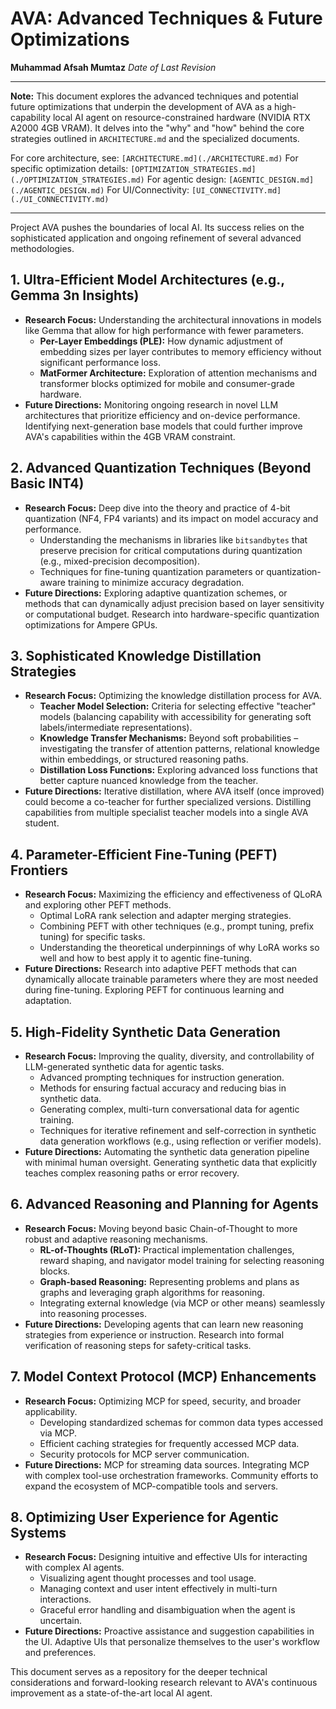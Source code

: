 # AVA: Advanced Techniques & Future Optimizations

**Muhammad Afsah Mumtaz**
*Date of Last Revision*

---

**Note:** This document explores the advanced techniques and potential future optimizations that underpin the development of AVA as a high-capability local AI agent on resource-constrained hardware (NVIDIA RTX A2000 4GB VRAM). It delves into the "why" and "how" behind the core strategies outlined in `ARCHITECTURE.md` and the specialized documents.

For core architecture, see: `[ARCHITECTURE.md](./ARCHITECTURE.md)`
For specific optimization details: `[OPTIMIZATION_STRATEGIES.md](./OPTIMIZATION_STRATEGIES.md)`
For agentic design: `[AGENTIC_DESIGN.md](./AGENTIC_DESIGN.md)`
For UI/Connectivity: `[UI_CONNECTIVITY.md](./UI_CONNECTIVITY.md)`

---

Project AVA pushes the boundaries of local AI. Its success relies on the sophisticated application and ongoing refinement of several advanced methodologies.

## 1. Ultra-Efficient Model Architectures (e.g., Gemma 3n Insights)

*   **Research Focus:** Understanding the architectural innovations in models like Gemma that allow for high performance with fewer parameters.
    *   **Per-Layer Embeddings (PLE):** How dynamic adjustment of embedding sizes per layer contributes to memory efficiency without significant performance loss.
    *   **MatFormer Architecture:** Exploration of attention mechanisms and transformer blocks optimized for mobile and consumer-grade hardware.
*   **Future Directions:** Monitoring ongoing research in novel LLM architectures that prioritize efficiency and on-device performance. Identifying next-generation base models that could further improve AVA's capabilities within the 4GB VRAM constraint.

## 2. Advanced Quantization Techniques (Beyond Basic INT4)

*   **Research Focus:** Deep dive into the theory and practice of 4-bit quantization (NF4, FP4 variants) and its impact on model accuracy and performance.
    *   Understanding the mechanisms in libraries like `bitsandbytes` that preserve precision for critical computations during quantization (e.g., mixed-precision decomposition).
    *   Techniques for fine-tuning quantization parameters or quantization-aware training to minimize accuracy degradation.
*   **Future Directions:** Exploring adaptive quantization schemes, or methods that can dynamically adjust precision based on layer sensitivity or computational budget. Research into hardware-specific quantization optimizations for Ampere GPUs.

## 3. Sophisticated Knowledge Distillation Strategies

*   **Research Focus:** Optimizing the knowledge distillation process for AVA.
    *   **Teacher Model Selection:** Criteria for selecting effective "teacher" models (balancing capability with accessibility for generating soft labels/intermediate representations).
    *   **Knowledge Transfer Mechanisms:** Beyond soft probabilities – investigating the transfer of attention patterns, relational knowledge within embeddings, or structured reasoning paths.
    *   **Distillation Loss Functions:** Exploring advanced loss functions that better capture nuanced knowledge from the teacher.
*   **Future Directions:** Iterative distillation, where AVA itself (once improved) could become a co-teacher for further specialized versions. Distilling capabilities from multiple specialist teacher models into a single AVA student.

## 4. Parameter-Efficient Fine-Tuning (PEFT) Frontiers

*   **Research Focus:** Maximizing the efficiency and effectiveness of QLoRA and exploring other PEFT methods.
    *   Optimal LoRA rank selection and adapter merging strategies.
    *   Combining PEFT with other techniques (e.g., prompt tuning, prefix tuning) for specific tasks.
    *   Understanding the theoretical underpinnings of why LoRA works so well and how to best apply it to agentic fine-tuning.
*   **Future Directions:** Research into adaptive PEFT methods that can dynamically allocate trainable parameters where they are most needed during fine-tuning. Exploring PEFT for continuous learning and adaptation.

## 5. High-Fidelity Synthetic Data Generation

*   **Research Focus:** Improving the quality, diversity, and controllability of LLM-generated synthetic data for agentic tasks.
    *   Advanced prompting techniques for instruction generation.
    *   Methods for ensuring factual accuracy and reducing bias in synthetic data.
    *   Generating complex, multi-turn conversational data for agentic training.
    *   Techniques for iterative refinement and self-correction in synthetic data generation workflows (e.g., using reflection or verifier models).
*   **Future Directions:** Automating the synthetic data generation pipeline with minimal human oversight. Generating synthetic data that explicitly teaches complex reasoning paths or error recovery.

## 6. Advanced Reasoning and Planning for Agents

*   **Research Focus:** Moving beyond basic Chain-of-Thought to more robust and adaptive reasoning mechanisms.
    *   **RL-of-Thoughts (RLoT):** Practical implementation challenges, reward shaping, and navigator model training for selecting reasoning blocks.
    *   **Graph-based Reasoning:** Representing problems and plans as graphs and leveraging graph algorithms for reasoning.
    *   Integrating external knowledge (via MCP or other means) seamlessly into reasoning processes.
*   **Future Directions:** Developing agents that can learn new reasoning strategies from experience or instruction. Research into formal verification of reasoning steps for safety-critical tasks.

## 7. Model Context Protocol (MCP) Enhancements

*   **Research Focus:** Optimizing MCP for speed, security, and broader applicability.
    *   Developing standardized schemas for common data types accessed via MCP.
    *   Efficient caching strategies for frequently accessed MCP data.
    *   Security protocols for MCP server communication.
*   **Future Directions:** MCP for streaming data sources. Integrating MCP with complex tool-use orchestration frameworks. Community efforts to expand the ecosystem of MCP-compatible tools and servers.

## 8. Optimizing User Experience for Agentic Systems

*   **Research Focus:** Designing intuitive and effective UIs for interacting with complex AI agents.
    *   Visualizing agent thought processes and tool usage.
    *   Managing context and user intent effectively in multi-turn interactions.
    *   Graceful error handling and disambiguation when the agent is uncertain.
*   **Future Directions:** Proactive assistance and suggestion capabilities in the UI. Adaptive UIs that personalize themselves to the user's workflow and preferences.

This document serves as a repository for the deeper technical considerations and forward-looking research relevant to AVA's continuous improvement as a state-of-the-art local AI agent.

